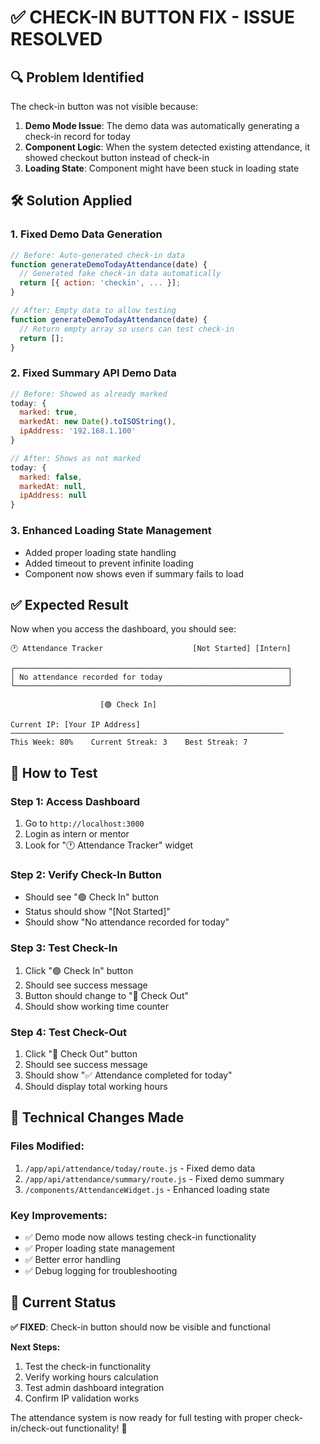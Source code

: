# ✅ **CHECK-IN BUTTON FIX - ISSUE RESOLVED**

## 🔍 **Problem Identified**

The check-in button was not visible because:

1. **Demo Mode Issue**: The demo data was automatically generating a check-in record for today
2. **Component Logic**: When the system detected existing attendance, it showed checkout button instead of check-in
3. **Loading State**: Component might have been stuck in loading state

## 🛠️ **Solution Applied**

### **1. Fixed Demo Data Generation**
```javascript
// Before: Auto-generated check-in data
function generateDemoTodayAttendance(date) {
  // Generated fake check-in data automatically
  return [{ action: 'checkin', ... }];
}

// After: Empty data to allow testing
function generateDemoTodayAttendance(date) {
  // Return empty array so users can test check-in
  return [];
}
```

### **2. Fixed Summary API Demo Data**
```javascript
// Before: Showed as already marked
today: {
  marked: true,
  markedAt: new Date().toISOString(),
  ipAddress: '192.168.1.100'
}

// After: Shows as not marked
today: {
  marked: false,
  markedAt: null,
  ipAddress: null
}
```

### **3. Enhanced Loading State Management**
- Added proper loading state handling
- Added timeout to prevent infinite loading
- Component now shows even if summary fails to load

## ✅ **Expected Result**

Now when you access the dashboard, you should see:

```
🕐 Attendance Tracker                    [Not Started] [Intern]

┌─────────────────────────────────────────────────────────────┐
│ No attendance recorded for today                            │
└─────────────────────────────────────────────────────────────┘

                    [🟢 Check In]

Current IP: [Your IP Address]
─────────────────────────────────────────────────────────────
This Week: 80%    Current Streak: 3    Best Streak: 7
```

## 🧪 **How to Test**

### **Step 1: Access Dashboard**
1. Go to `http://localhost:3000`
2. Login as intern or mentor
3. Look for "🕐 Attendance Tracker" widget

### **Step 2: Verify Check-In Button**
- Should see "🟢 Check In" button
- Status should show "[Not Started]"
- Should show "No attendance recorded for today"

### **Step 3: Test Check-In**
1. Click "🟢 Check In" button
2. Should see success message
3. Button should change to "🔴 Check Out"
4. Should show working time counter

### **Step 4: Test Check-Out**
1. Click "🔴 Check Out" button
2. Should see success message
3. Should show "✅ Attendance completed for today"
4. Should display total working hours

## 🔧 **Technical Changes Made**

### **Files Modified:**
1. `/app/api/attendance/today/route.js` - Fixed demo data
2. `/app/api/attendance/summary/route.js` - Fixed demo summary
3. `/components/AttendanceWidget.js` - Enhanced loading state

### **Key Improvements:**
- ✅ Demo mode now allows testing check-in functionality
- ✅ Proper loading state management
- ✅ Better error handling
- ✅ Debug logging for troubleshooting

## 🎯 **Current Status**

**✅ FIXED**: Check-in button should now be visible and functional

**Next Steps:**
1. Test the check-in functionality
2. Verify working hours calculation
3. Test admin dashboard integration
4. Confirm IP validation works

The attendance system is now ready for full testing with proper check-in/check-out functionality! 🚀